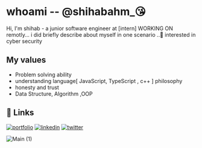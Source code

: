 
# <h1>whoami -- @shihabahm_😘</h1>
Hi, I'm shihab - a junior software engineer at [intern] WORKING ON remotly... i did briefly describe about myself in one scenario ..🙂
interested in cyber security

## My values

- Problem solving ability
- understanding language[ JavaScript, TypeScript , c++ ] philosophy
- honesty and trust
- Data Structure, Algorithm ,OOP


## 🔗 Links
[![portfolio](https://img.shields.io/badge/my_portfolio-000?style=for-the-badge&logo=ko-fi&logoColor=white)](https://katherinempeterson.com/)
[![linkedin](https://img.shields.io/badge/linkedin-0A66C2?style=for-the-badge&logo=linkedin&logoColor=white)](https://www.linkedin.com/)
[![twitter](https://img.shields.io/badge/twitter-1DA1F2?style=for-the-badge&logo=twitter&logoColor=white)](https://twitter.com/)



![Main (1)](https://user-images.githubusercontent.com/54938486/143309461-48e920a6-e25a-4606-b218-0ba0bea0c252.png)
